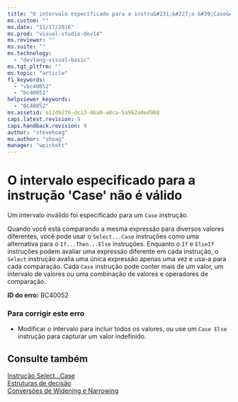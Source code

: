 ```yaml
---
title: "O intervalo especificado para a instru&#231;&#227;o &#39;Case&#39; n&#227;o &#233; v&#225;lido | Microsoft Docs"
ms.custom: ""
ms.date: "11/17/2016"
ms.prod: "visual-studio-dev14"
ms.reviewer: ""
ms.suite: ""
ms.technology: 
  - "devlang-visual-basic"
ms.tgt_pltfrm: ""
ms.topic: "article"
f1_keywords: 
  - "vbc40052"
  - "bc40052"
helpviewer_keywords: 
  - "BC40052"
ms.assetid: a11d92f6-dc13-46a0-a8ca-5a962a0ed968
caps.latest.revision: 9
caps.handback.revision: 9
author: "stevehoag"
ms.author: "shoag"
manager: "wpickett"
---
```

# O intervalo especificado para a instru&#231;&#227;o &#39;Case&#39; n&#227;o &#233; v&#225;lido
Um intervalo inválido foi especificado para um `Case` instrução.  
  
 Quando você está comparando a mesma expressão para diversos valores diferentes, você pode usar o `Select...Case` instruções como uma alternativa para o `If...Then...Else` instruções. Enquanto o `If` e `ElseIf` instruções podem avaliar uma expressão diferente em cada instrução, o `Select` instrução avalia uma única expressão apenas uma vez e usa\-a para cada comparação. Cada `Case` instrução pode conter mais de um valor, um intervalo de valores ou uma combinação de valores e operadores de comparação.  
  
 **ID do erro:** BC40052  
  
### Para corrigir este erro  
  
-   Modificar o intervalo para incluir todos os valores, ou use um `Case Else` instrução para capturar um valor indefinido.  
  
## Consulte também  
 [Instrução Select...Case](../../visual-basic/language-reference/statements/select-case-statement.md)   
 [Estruturas de decisão](../../visual-basic/programming-guide/language-features/control-flow/decision-structures.md)   
 [Conversões de Widening e Narrowing](../../visual-basic/programming-guide/language-features/data-types/widening-and-narrowing-conversions.md)